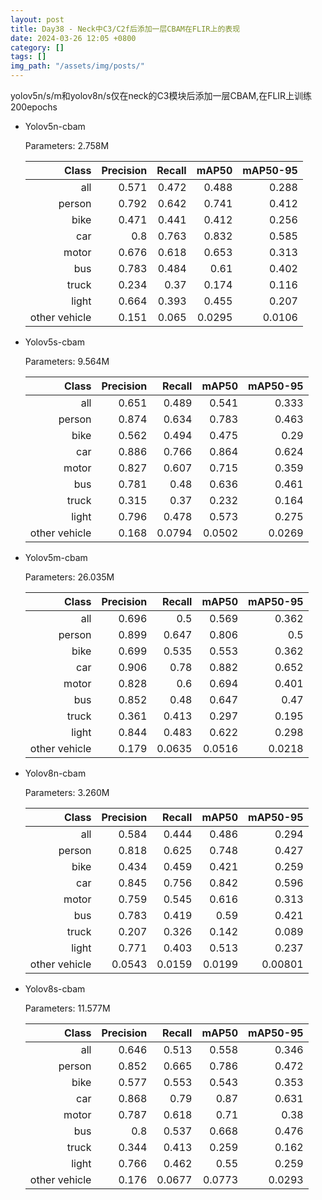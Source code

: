 ```yaml
---
layout: post
title: Day38 - Neck中C3/C2f后添加一层CBAM在FLIR上的表现
date: 2024-03-26 12:05 +0800
category: []
tags: []
img_path: "/assets/img/posts/"
---
```


yolov5n/s/m和yolov8n/s仅在neck的C3模块后添加一层CBAM,在FLIR上训练200epochs

- Yolov5n-cbam

    Parameters: 2.758M

    |                Class|  Precision|     Recall|      mAP50|   mAP50-95|
    |                 ---:|       ---:|       ---:|       ---:|       ---:|
    |                  all|      0.571|      0.472|      0.488|      0.288|
    |               person|      0.792|      0.642|      0.741|      0.412|
    |                 bike|      0.471|      0.441|      0.412|      0.256|
    |                  car|        0.8|      0.763|      0.832|      0.585|
    |                motor|      0.676|      0.618|      0.653|      0.313|
    |                  bus|      0.783|      0.484|       0.61|      0.402|
    |                truck|      0.234|       0.37|      0.174|      0.116|
    |                light|      0.664|      0.393|      0.455|      0.207|
    |        other vehicle|      0.151|      0.065|     0.0295|     0.0106|

- Yolov5s-cbam

    Parameters: 9.564M

    |                Class|  Precision|     Recall|      mAP50|   mAP50-95|
    |                 ---:|       ---:|       ---:|       ---:|       ---:|
    |                  all|      0.651|      0.489|      0.541|      0.333|
    |               person|      0.874|      0.634|      0.783|      0.463|
    |                 bike|      0.562|      0.494|      0.475|       0.29|
    |                  car|      0.886|      0.766|      0.864|      0.624|
    |                motor|      0.827|      0.607|      0.715|      0.359|
    |                  bus|      0.781|       0.48|      0.636|      0.461|
    |                truck|      0.315|       0.37|      0.232|      0.164|
    |                light|      0.796|      0.478|      0.573|      0.275|
    |        other vehicle|      0.168|     0.0794|     0.0502|     0.0269|

- Yolov5m-cbam

    Parameters: 26.035M

    |                Class|  Precision|     Recall|      mAP50|   mAP50-95|
    |                 ---:|       ---:|       ---:|       ---:|       ---:|
    |                  all|      0.696|        0.5|      0.569|      0.362|
    |               person|      0.899|      0.647|      0.806|        0.5|
    |                 bike|      0.699|      0.535|      0.553|      0.362|
    |                  car|      0.906|       0.78|      0.882|      0.652|
    |                motor|      0.828|        0.6|      0.694|      0.401|
    |                  bus|      0.852|       0.48|      0.647|       0.47|
    |                truck|      0.361|      0.413|      0.297|      0.195|
    |                light|      0.844|      0.483|      0.622|      0.298|
    |        other vehicle|      0.179|     0.0635|     0.0516|     0.0218|

- Yolov8n-cbam

    Parameters: 3.260M

    |                Class|  Precision|     Recall|      mAP50|   mAP50-95|
    |                 ---:|       ---:|       ---:|       ---:|       ---:|
    |                  all|      0.584|      0.444|      0.486|      0.294|
    |               person|      0.818|      0.625|      0.748|      0.427|
    |                 bike|      0.434|      0.459|      0.421|      0.259|
    |                  car|      0.845|      0.756|      0.842|      0.596|
    |                motor|      0.759|      0.545|      0.616|      0.313|
    |                  bus|      0.783|      0.419|       0.59|      0.421|
    |                truck|      0.207|      0.326|      0.142|      0.089|
    |                light|      0.771|      0.403|      0.513|      0.237|
    |        other vehicle|     0.0543|     0.0159|     0.0199|    0.00801|

- Yolov8s-cbam

    Parameters: 11.577M

    |                Class|  Precision|     Recall|      mAP50|   mAP50-95|
    |                 ---:|       ---:|       ---:|       ---:|       ---:|
    |                  all|      0.646|      0.513|      0.558|      0.346|
    |               person|      0.852|      0.665|      0.786|      0.472|
    |                 bike|      0.577|      0.553|      0.543|      0.353|
    |                  car|      0.868|       0.79|       0.87|      0.631|
    |                motor|      0.787|      0.618|       0.71|       0.38|
    |                  bus|        0.8|      0.537|      0.668|      0.476|
    |                truck|      0.344|      0.413|      0.259|      0.162|
    |                light|      0.766|      0.462|       0.55|      0.259|
    |        other vehicle|      0.176|     0.0677|     0.0773|     0.0293|
